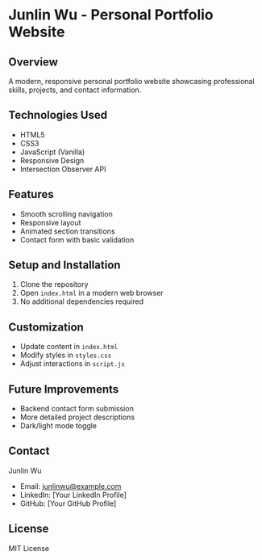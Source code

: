 # Junlin Wu - Personal Portfolio Website

## Overview
A modern, responsive personal portfolio website showcasing professional skills, projects, and contact information.

## Technologies Used
- HTML5
- CSS3
- JavaScript (Vanilla)
- Responsive Design
- Intersection Observer API

## Features
- Smooth scrolling navigation
- Responsive layout
- Animated section transitions
- Contact form with basic validation

## Setup and Installation
1. Clone the repository
2. Open `index.html` in a modern web browser
3. No additional dependencies required

## Customization
- Update content in `index.html`
- Modify styles in `styles.css`
- Adjust interactions in `script.js`

## Future Improvements
- Backend contact form submission
- More detailed project descriptions
- Dark/light mode toggle

## Contact
Junlin Wu
- Email: junlinwu@example.com
- LinkedIn: [Your LinkedIn Profile]
- GitHub: [Your GitHub Profile]

## License
MIT License
